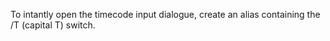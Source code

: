 To intantly open the timecode input dialogue, create an alias containing the /T (capital T) switch. 